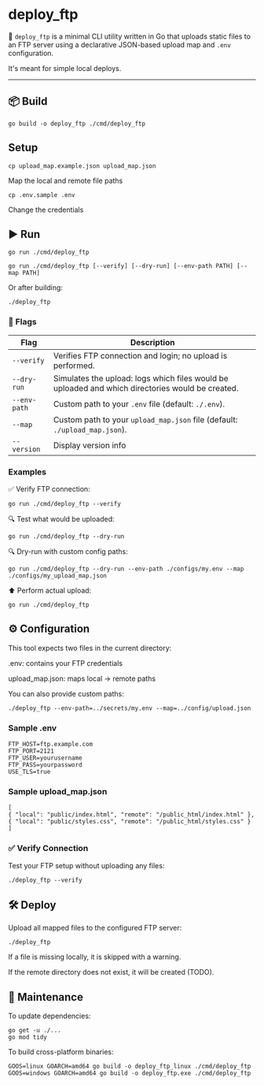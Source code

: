 # deploy_ftp

🚀 `deploy_ftp` is a minimal CLI utility written in Go that uploads static files to an FTP server using a declarative JSON-based upload map and `.env` configuration.

It's meant for simple local deploys.

---

## 📦 Build

    go build -o deploy_ftp ./cmd/deploy_ftp

## Setup

    cp upload_map.example.json upload_map.json

Map the local and remote file paths

    cp .env.sample .env

Change the credentials

## ▶️ Run

    go run ./cmd/deploy_ftp

    go run ./cmd/deploy_ftp [--verify] [--dry-run] [--env-path PATH] [--map PATH]

Or after building:

    ./deploy_ftp

### 📄 Flags

| Flag         | Description                                                                                                 |
|--------------|-------------------------------------------------------------------------------------------------------------|
| `--verify`   | Verifies FTP connection and login; no upload is performed.                                                  |
| `--dry-run`  | Simulates the upload: logs which files would be uploaded and which directories would be created.            |
| `--env-path` | Custom path to your `.env` file (default: `./.env`).                                                        |
| `--map`      | Custom path to your `upload_map.json` file (default: `./upload_map.json`).                                  |
| `--version`  | Display version info                                                                                        |

### Examples

✅ Verify FTP connection:

    go run ./cmd/deploy_ftp --verify

🔍 Test what would be uploaded:

    go run ./cmd/deploy_ftp --dry-run

🔍 Dry-run with custom config paths:

    go run ./cmd/deploy_ftp --dry-run --env-path ./configs/my.env --map ./configs/my_upload_map.json

⬆️ Perform actual upload:

    go run ./cmd/deploy_ftp

## ⚙️ Configuration

This tool expects two files in the current directory:

.env: contains your FTP credentials

upload_map.json: maps local → remote paths

You can also provide custom paths:

    ./deploy_ftp --env-path=../secrets/my.env --map=../config/upload.json

### Sample .env

    FTP_HOST=ftp.example.com
    FTP_PORT=2121
    FTP_USER=yourusername
    FTP_PASS=yourpassword
    USE_TLS=true

### Sample upload_map.json

    [
    { "local": "public/index.html", "remote": "/public_html/index.html" },
    { "local": "public/styles.css", "remote": "/public_html/styles.css" }
    ]

### ✅ Verify Connection

Test your FTP setup without uploading any files:

    ./deploy_ftp --verify

## 🛠 Deploy

Upload all mapped files to the configured FTP server:

    ./deploy_ftp

If a file is missing locally, it is skipped with a warning.

If the remote directory does not exist, it will be created (TODO).

## 🔧 Maintenance

To update dependencies:

    go get -u ./...
    go mod tidy

To build cross-platform binaries:

    GOOS=linux GOARCH=amd64 go build -o deploy_ftp_linux ./cmd/deploy_ftp
    GOOS=windows GOARCH=amd64 go build -o deploy_ftp.exe ./cmd/deploy_ftp

